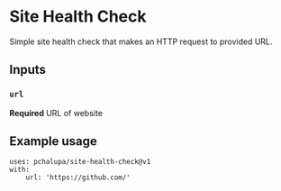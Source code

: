 # Site Health Check

Simple site health check that makes an HTTP request to provided URL.

## Inputs

### `url`

**Required** URL of website

## Example usage

```
uses: pchalupa/site-health-check@v1
with:
	url: 'https://github.com/'
```
